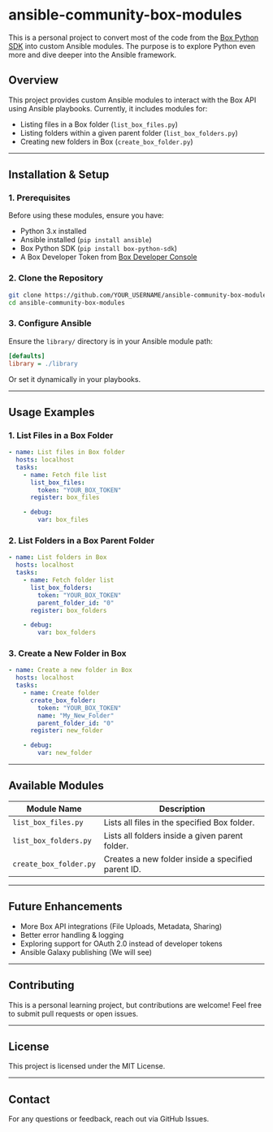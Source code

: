 
# ansible-community-box-modules

This is a personal project to convert most of the code from the [Box Python SDK](https://github.com/box/box-python-sdk) into custom Ansible modules. The purpose is to explore Python even more and dive deeper into the Ansible framework.

## Overview
This project provides custom Ansible modules to interact with the Box API using Ansible playbooks. Currently, it includes modules for:
- Listing files in a Box folder (`list_box_files.py`)
- Listing folders within a given parent folder (`list_box_folders.py`)
- Creating new folders in Box (`create_box_folder.py`)

---

## Installation & Setup
### 1. Prerequisites
Before using these modules, ensure you have:
- Python 3.x installed
- Ansible installed (`pip install ansible`)
- Box Python SDK (`pip install box-python-sdk`)
- A Box Developer Token from [Box Developer Console](https://app.box.com/developers/console)

### 2. Clone the Repository
```bash
git clone https://github.com/YOUR_USERNAME/ansible-community-box-modules.git
cd ansible-community-box-modules
```

### 3. Configure Ansible
Ensure the `library/` directory is in your Ansible module path:
```ini
[defaults]
library = ./library
```
Or set it dynamically in your playbooks.

---

## Usage Examples
### 1. List Files in a Box Folder
```yaml
- name: List files in Box folder
  hosts: localhost
  tasks:
    - name: Fetch file list
      list_box_files:
        token: "YOUR_BOX_TOKEN"
      register: box_files

    - debug:
        var: box_files
```

### 2. List Folders in a Box Parent Folder
```yaml
- name: List folders in Box
  hosts: localhost
  tasks:
    - name: Fetch folder list
      list_box_folders:
        token: "YOUR_BOX_TOKEN"
        parent_folder_id: "0"
      register: box_folders

    - debug:
        var: box_folders
```

### 3. Create a New Folder in Box
```yaml
- name: Create a new folder in Box
  hosts: localhost
  tasks:
    - name: Create folder
      create_box_folder:
        token: "YOUR_BOX_TOKEN"
        name: "My_New_Folder"
        parent_folder_id: "0"
      register: new_folder

    - debug:
        var: new_folder
```

---

## Available Modules
| Module Name           | Description                                          |
|-----------------------|------------------------------------------------------|
| `list_box_files.py`   | Lists all files in the specified Box folder.        |
| `list_box_folders.py` | Lists all folders inside a given parent folder.     |
| `create_box_folder.py`| Creates a new folder inside a specified parent ID.  |

---

## Future Enhancements
- More Box API integrations (File Uploads, Metadata, Sharing)
- Better error handling & logging
- Exploring support for OAuth 2.0 instead of developer tokens
- Ansible Galaxy publishing (We will see)

---

## Contributing
This is a personal learning project, but contributions are welcome! Feel free to submit pull requests or open issues.

---

## License
This project is licensed under the MIT License.

---

## Contact
For any questions or feedback, reach out via GitHub Issues.
